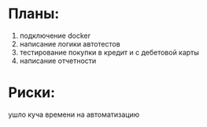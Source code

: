 # Планы:
1. подключение docker
2. написание логики автотестов
3. тестирование покупки в кредит и с дебетовой карты
4. написание отчетности 
# Риски: 
ушло куча времени на автоматизацию
